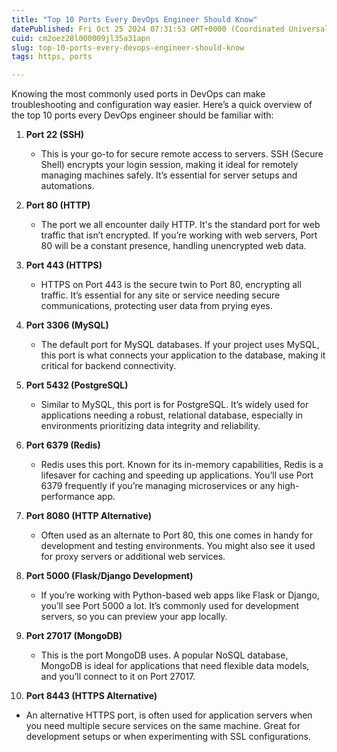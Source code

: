 ```yaml
---
title: "Top 10 Ports Every DevOps Engineer Should Know"
datePublished: Fri Oct 25 2024 07:31:53 GMT+0000 (Coordinated Universal Time)
cuid: cm2oez28l000009jl35a31apn
slug: top-10-ports-every-devops-engineer-should-know
tags: https, ports

---
```


Knowing the most commonly used ports in DevOps can make troubleshooting and configuration way easier. Here’s a quick overview of the top 10 ports every DevOps engineer should be familiar with:

1. **Port 22 (SSH)**
    
    * This is your go-to for secure remote access to servers. SSH (Secure Shell) encrypts your login session, making it ideal for remotely managing machines safely. It’s essential for server setups and automations.
        
2. **Port 80 (HTTP)**
    
    * The port we all encounter daily HTTP. It's the standard port for web traffic that isn’t encrypted. If you’re working with web servers, Port 80 will be a constant presence, handling unencrypted web data.
        
3. **Port 443 (HTTPS)**
    
    * HTTPS on Port 443 is the secure twin to Port 80, encrypting all traffic. It’s essential for any site or service needing secure communications, protecting user data from prying eyes.
        
4. **Port 3306 (MySQL)**
    
    * The default port for MySQL databases. If your project uses MySQL, this port is what connects your application to the database, making it critical for backend connectivity.
        
5. **Port 5432 (PostgreSQL)**
    
    * Similar to MySQL, this port is for PostgreSQL. It’s widely used for applications needing a robust, relational database, especially in environments prioritizing data integrity and reliability.
        
6. **Port 6379 (Redis)**
    
    * Redis uses this port. Known for its in-memory capabilities, Redis is a lifesaver for caching and speeding up applications. You’ll use Port 6379 frequently if you’re managing microservices or any high-performance app.
        
7. **Port 8080 (HTTP Alternative)**
    
    * Often used as an alternate to Port 80, this one comes in handy for development and testing environments. You might also see it used for proxy servers or additional web services.
        
8. **Port 5000 (Flask/Django Development)**
    
    * If you’re working with Python-based web apps like Flask or Django, you’ll see Port 5000 a lot. It’s commonly used for development servers, so you can preview your app locally.
        
9. **Port 27017 (MongoDB)**
    
    * This is the port MongoDB uses. A popular NoSQL database, MongoDB is ideal for applications that need flexible data models, and you’ll connect to it on Port 27017.
        
10. **Port 8443 (HTTPS Alternative)**
    

* An alternative HTTPS port, is often used for application servers when you need multiple secure services on the same machine. Great for development setups or when experimenting with SSL configurations.